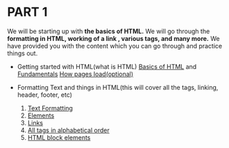 # PART 1

We will be starting up with **the basics of HTML.**  We will go through the **formatting in HTML, working of a link , various tags, and many more.** We have provided you with the content which you can go through and practice things out.
* Getting started with HTML(what is HTML) 
[Basics of HTML](https://developer.mozilla.org/en-US/docs/Learn/HTML/Introduction_to_HTML/Getting_started)  and [Fundamentals](https://www.w3schools.com/html/html_basic.asp)   <a href="https://varvy.com/pagespeed/display.html#:~:text=Once%20the%20browser%20has%20received,html%20file)%20it%20reads%20it.&text=The%20web%20browser%20looks%20at,resource%20files%20from%20the%20webserver."> How pages load(optional) </a>

 * Formatting Text and things in HTML(this will cover all the tags, linking, header, footer, etc)
   <ol>
   <li>  <a href="https://www.w3schools.com/html/html_formatting.asp"> Text Formatting </a>  </li>
    <li>  <a href="https://www.w3schools.com/html/html_elements.asp"> Elements </a>  </li>
    <li>  <a href="https://www.w3schools.com/html/html_links.asp"> Links </a>  </li>
        <li>  <a href="https://www.w3schools.com/tags/default.asp">All tags in alphabetical order </a>  </li>
           <li>  <a href="https://www.tutorialspoint.com/html/html_blocks.htm">HTML block elements </a>  </li>
  </ol>
